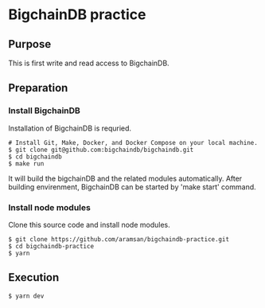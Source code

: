 # BigchainDB practice

## Purpose

This is first write and read access to BigchainDB.

## Preparation

### Install BigchainDB

Installation of BigchainDB is requried.

```
# Install Git, Make, Docker, and Docker Compose on your local machine.
$ git clone git@github.com:bigchaindb/bigchaindb.git
$ cd bigchaindb
$ make run
```

It will build the bigchainDB and the related modules automatically.
After building envirenment, BigchainDB can be started by 'make start' command.

### Install node modules

Clone this source code and install node modules.

```
$ git clone https://github.com/aramsan/bigchaindb-practice.git
$ cd bigchaindb-practice
$ yarn
```

## Execution

```
$ yarn dev
```
